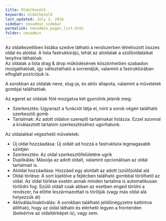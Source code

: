 ```yaml
---
title: Oldalkezelő
keywords: oldalkezelő
last_updated: July 3, 2016
sidebar: cmsadmin_sidebar
permalink: cmsadmin_pages_list.html
folder: cmsadmin
---
```


Az oldalkezelőben listába szedve látható a rendszerben létrehozott összes oldal és aloldal. A lista fastruktúrájú, tehát az aloldalak a szülőoldalaikat lenyitva láthatóak.  
Az oldalak a lista drag & drop működésének köszönhetően szabadon mozgathatóak, így változtatható a sorrendjük, valamint a fastruktúrában elfoglalt pozíciójuk is.  

A sorokban az oldalak neve, slug-ja, és aktív állapota, valamint a műveletek gombjai találhatóak.

Az egeret az oldalak fölé mozgatva két gyorslink jelenik meg:
* Szerkesztés: Ugyanazt a funkciót látja el, mint a sorok végén található szerkesztő gomb
* Tartalmak: Az adott oldalon szereplő tartalmakat listázza. Ezzel azonnal a kiválasztott tartalom szerkesztéséhez ugorhatunk.

Az oldalakkal végezhető műveletek:
* Új oldal hozzáadása: Új oldalt ad hozzá a fastruktúra legmagasabb szintjén
* Szerkesztés: Az oldal szerkesztőfelületére ugrik
* Duplikálás: Másolja az adott oldalt, valamint opcionálisan az oldal tartalmait is.
* Aloldal hozzáadása: Hozzáad egy aloldalt az adott (szülő)oldal alá
* Oldal törlése: A sort kijelölve a fejlécben található gombbal törölhető az oldal. Az oldal törlése esetén annak minden tartalma is automatikusan törlődni fog. Szülő oldalt csak abban az esetben enged törölni a rendszer, ha előtte leszármazottait is töröljük (vagy más oldal alá helyezzük át)
* Aktiválás/inaktiválás: A sorokban található jelölőnégyzetre kattintva állítható, hogy az oldal látható és elérhető legyen a frontenden (beleértve az oldaltérképet is), vagy sem.
